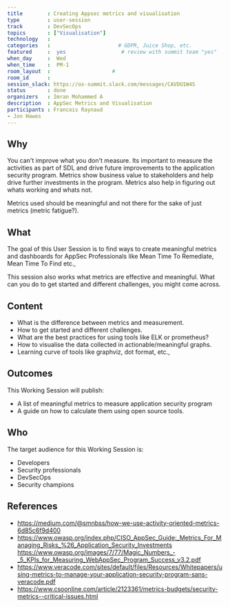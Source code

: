 ```yaml
---
title        : Creating Appsec metrics and visualisation
type         : user-session
track        : DevSecOps
topics       : ["Visualisation"]
technology   :
categories   :                      # GDPR, Juice Shop, etc.
featured     :  yes                  # review with summit team "yes"
when_day     :  Wed
when_time    :  PM-1
room_layout  :                    #
room_id      :
session_slack: https://os-summit.slack.com/messages/CAVDU1W4S
status       : done
organizers   : Imran Mohammed A
description  : AppSec Metrics and Visualisation
participants : Francois Raynaud
- Jon Hawes
---
```


## Why

You can't improve what you don't measure. Its important to measure the activities as part of SDL and drive future improvements to the application security program. Metrics show business value to stakeholders and help drive further investments in the program. Metrics also help in figuring out whats working and whats not.

Metrics used should be meaningful and not there for the sake of just metrics (metric fatigue?).

## What

The goal of this User Session is to find ways to create meaningful metrics and dashboards for AppSec Professionals like Mean Time To Remediate, Mean Time To Find etc.,

This session also works what metrics are effective and meaningful. What can you do to get started and different challenges, you might come across.

## Content

 - What is the difference between metrics and measurement.
 - How to get started and different challenges.
 - What are the best practices for using tools like ELK or prometheus?
 - How to visualise the data collected in actionable/meaningful graphs.
 - Learning curve of tools like graphviz, dot format, etc.,

## Outcomes

This Working Session will publish:

- A list of meaningful metrics to measure application security program
- A guide on how to calculate them using open source tools.

## Who

The target audience for this Working Session is:
 - Developers
 - Security professionals
 - DevSecOps
 - Security champions


## References

- https://medium.com/@smnbss/how-we-use-activity-oriented-metrics-6d85c6f9d400
- https://www.owasp.org/index.php/CISO_AppSec_Guide:_Metrics_For_Managing_Risks_%26_Application_Security_Investments
https://www.owasp.org/images/7/77/Magic_Numbers_-_5_KPIs_for_Measuring_WebAppSec_Program_Success_v3.2.pdf
- https://www.veracode.com/sites/default/files/Resources/Whitepapers/using-metrics-to-manage-your-application-security-program-sans-veracode.pdf
- https://www.csoonline.com/article/2123361/metrics-budgets/security-metrics--critical-issues.html
